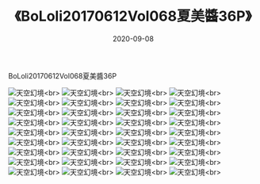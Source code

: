﻿---
layout: post
title: 《BoLoli20170612Vol068夏美醬36P》
date: 2020-09-08
img: http://photo.orgx.cf/性感/2020/BoLoli20170612Vol068夏美醬36P/000.jpg
tags: [美女,性感,泳衣]
---

BoLoli20170612Vol068夏美醬36P



![天空幻境](http://photo.orgx.cf/性感/2020/BoLoli20170612Vol068夏美醬36P/001.jpg''天空幻境'')<br>
![天空幻境](http://photo.orgx.cf/性感/2020/BoLoli20170612Vol068夏美醬36P/002.jpg''天空幻境'')<br>
![天空幻境](http://photo.orgx.cf/性感/2020/BoLoli20170612Vol068夏美醬36P/003.jpg''天空幻境'')<br>
![天空幻境](http://photo.orgx.cf/性感/2020/BoLoli20170612Vol068夏美醬36P/004.jpg''天空幻境'')<br>
![天空幻境](http://photo.orgx.cf/性感/2020/BoLoli20170612Vol068夏美醬36P/005.jpg''天空幻境'')<br>
![天空幻境](http://photo.orgx.cf/性感/2020/BoLoli20170612Vol068夏美醬36P/006.jpg''天空幻境'')<br>
![天空幻境](http://photo.orgx.cf/性感/2020/BoLoli20170612Vol068夏美醬36P/007.jpg''天空幻境'')<br>
![天空幻境](http://photo.orgx.cf/性感/2020/BoLoli20170612Vol068夏美醬36P/008.jpg''天空幻境'')<br>
![天空幻境](http://photo.orgx.cf/性感/2020/BoLoli20170612Vol068夏美醬36P/009.jpg''天空幻境'')<br>
![天空幻境](http://photo.orgx.cf/性感/2020/BoLoli20170612Vol068夏美醬36P/010.jpg''天空幻境'')<br>
![天空幻境](http://photo.orgx.cf/性感/2020/BoLoli20170612Vol068夏美醬36P/011.jpg''天空幻境'')<br>
![天空幻境](http://photo.orgx.cf/性感/2020/BoLoli20170612Vol068夏美醬36P/012.jpg''天空幻境'')<br>
![天空幻境](http://photo.orgx.cf/性感/2020/BoLoli20170612Vol068夏美醬36P/013.jpg''天空幻境'')<br>
![天空幻境](http://photo.orgx.cf/性感/2020/BoLoli20170612Vol068夏美醬36P/014.jpg''天空幻境'')<br>
![天空幻境](http://photo.orgx.cf/性感/2020/BoLoli20170612Vol068夏美醬36P/015.jpg''天空幻境'')<br>
![天空幻境](http://photo.orgx.cf/性感/2020/BoLoli20170612Vol068夏美醬36P/016.jpg''天空幻境'')<br>
![天空幻境](http://photo.orgx.cf/性感/2020/BoLoli20170612Vol068夏美醬36P/017.jpg''天空幻境'')<br>
![天空幻境](http://photo.orgx.cf/性感/2020/BoLoli20170612Vol068夏美醬36P/018.jpg''天空幻境'')<br>
![天空幻境](http://photo.orgx.cf/性感/2020/BoLoli20170612Vol068夏美醬36P/019.jpg''天空幻境'')<br>
![天空幻境](http://photo.orgx.cf/性感/2020/BoLoli20170612Vol068夏美醬36P/020.jpg''天空幻境'')<br>
![天空幻境](http://photo.orgx.cf/性感/2020/BoLoli20170612Vol068夏美醬36P/021.jpg''天空幻境'')<br>
![天空幻境](http://photo.orgx.cf/性感/2020/BoLoli20170612Vol068夏美醬36P/022.jpg''天空幻境'')<br>
![天空幻境](http://photo.orgx.cf/性感/2020/BoLoli20170612Vol068夏美醬36P/023.jpg''天空幻境'')<br>
![天空幻境](http://photo.orgx.cf/性感/2020/BoLoli20170612Vol068夏美醬36P/024.jpg''天空幻境'')<br>
![天空幻境](http://photo.orgx.cf/性感/2020/BoLoli20170612Vol068夏美醬36P/025.jpg''天空幻境'')<br>
![天空幻境](http://photo.orgx.cf/性感/2020/BoLoli20170612Vol068夏美醬36P/026.jpg''天空幻境'')<br>
![天空幻境](http://photo.orgx.cf/性感/2020/BoLoli20170612Vol068夏美醬36P/027.jpg''天空幻境'')<br>
![天空幻境](http://photo.orgx.cf/性感/2020/BoLoli20170612Vol068夏美醬36P/028.jpg''天空幻境'')<br>
![天空幻境](http://photo.orgx.cf/性感/2020/BoLoli20170612Vol068夏美醬36P/029.jpg''天空幻境'')<br>
![天空幻境](http://photo.orgx.cf/性感/2020/BoLoli20170612Vol068夏美醬36P/030.jpg''天空幻境'')<br>
![天空幻境](http://photo.orgx.cf/性感/2020/BoLoli20170612Vol068夏美醬36P/031.jpg''天空幻境'')<br>
![天空幻境](http://photo.orgx.cf/性感/2020/BoLoli20170612Vol068夏美醬36P/032.jpg''天空幻境'')<br>
![天空幻境](http://photo.orgx.cf/性感/2020/BoLoli20170612Vol068夏美醬36P/033.jpg''天空幻境'')<br>
![天空幻境](http://photo.orgx.cf/性感/2020/BoLoli20170612Vol068夏美醬36P/034.jpg''天空幻境'')<br>
![天空幻境](http://photo.orgx.cf/性感/2020/BoLoli20170612Vol068夏美醬36P/035.jpg''天空幻境'')<br>
![天空幻境](http://photo.orgx.cf/性感/2020/BoLoli20170612Vol068夏美醬36P/036.jpg''天空幻境'')<br>